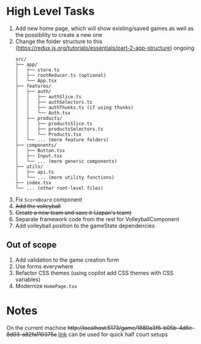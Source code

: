 # High Level Tasks

1. Add new home page, which will show existing/saved games as well as the possibility to create a new one
2. Change the folder structure to this (https://redux.js.org/tutorials/essentials/part-2-app-structure) ongoing
   ```
   src/
   ├── app/
   │   ├── store.ts
   │   ├── rootReducer.ts (optional)
   │   └── App.tsx
   ├── features/
   │   ├── auth/
   │   │   ├── authSlice.ts
   │   │   ├── authSelectors.ts
   │   │   ├── authThunks.ts (if using thunks)
   │   │   └── Auth.tsx
   │   ├── products/
   │   │   ├── productsSlice.ts
   │   │   ├── productsSelectors.ts
   │   │   └── Products.tsx
   │   └── ... (more feature folders)
   ├── components/
   │   ├── Button.tsx
   │   ├── Input.tsx
   │   └── ... (more generic components)
   ├── utils/
   │   ├── api.ts
   │   └── ... (more utility functions)
   ├── index.tsx
   └── ... (other root-level files)
   ```
3. Fix `ScoreBoard` component
4. ~~Add the volleyball~~
5. ~~Create a new team and save it (Japan's team)~~
6. Separate framework code from the rest for VolleyballComponent
7. Add volleyball position to the gameState dependencies

## Out of scope

1. Add validation to the game creation form
2. Use forms everywhere
3. Refactor CSS themes (using copilot add CSS themes with CSS variables)
4. Modernize `HomePage.tsx`

# Notes

On the current machine ~~http://localhost:5173/game/1880a3f6-b05b-4d6c-8d03-a82fa110375a~~ [link](http://localhost:5173/game/8bdcd54e-e542-44be-8463-f8afeefeef60) can be used for quick half court setups

